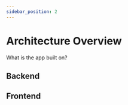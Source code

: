 ```yaml
---
sidebar_position: 2
---
```


# Architecture Overview

What is the app built on?

## Backend

## Frontend
